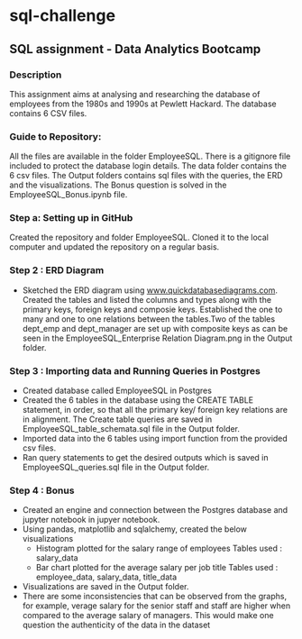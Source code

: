 # sql-challenge
## SQL assignment - Data Analytics Bootcamp

### Description
This assignment aims at analysing and researching the database of employees from the 1980s and 1990s at Pewlett Hackard. The database contains 6 CSV files.

### Guide to Repository:
All the files are available in the folder EmployeeSQL. There is a gitignore file included to protect the database login details.
The data folder contains the 6 csv files.
The Output folders contains sql files with the queries, the ERD and the visualizations.
The Bonus question is solved in the EmployeeSQL_Bonus.ipynb file.

### Step a: Setting up in GitHub
Created the repository and folder EmployeeSQL. Cloned it to the local computer and updated the repository on a regular basis.

### Step 2 : ERD Diagram
* Sketched the ERD diagram using www.quickdatabasediagrams.com. Created the tables and listed the columns and types along with the primary keys, foreign keys and composie keys. Established the one to many and one to one relations between the tables.Two of the tables dept_emp and dept_manager are set up with composite keys as can be seen in the EmployeeSQL_Enterprise Relation Diagram.png in the Output folder.

### Step 3 : Importing data and Running Queries in Postgres
* Created database called EmployeeSQL in Postgres
* Created the 6 tables in the database using the CREATE TABLE statement, in order,  so that all the primary key/ foreign key relations are in alignment. The Create table queries are saved in EmployeeSQL_table_schemata.sql file in the Output folder.
* Imported data into the 6 tables using import function from the provided csv files.
* Ran query statements to get the desired outputs which is saved in EmployeeSQL_queries.sql file in the Output folder.


### Step 4 : Bonus
* Created an engine and connection between the Postgres database and jupyter notebook in jupyer notebook.
* Using pandas, matplotlib and sqlalchemy, created the below visualizations
	* Histogram plotted for the salary range of employees
	  Tables used : salary_data
	* Bar chart plotted for the average salary per job title 
	  Tables used : employee_data, salary_data, title_data
* Visualizations are saved in the Output folder.
* There are some inconsistencies that can be observed from the graphs, for example, verage salary for the senior staff and staff are higher when compared to the average salary of managers. This would make one question the authenticity of the data in the dataset
